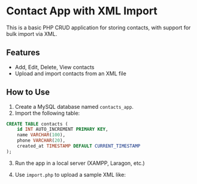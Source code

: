 # Contact App with XML Import

This is a basic PHP CRUD application for storing contacts, with support for bulk import via XML.

## Features
- Add, Edit, Delete, View contacts
- Upload and import contacts from an XML file

## How to Use
1. Create a MySQL database named `contacts_app`.
2. Import the following table:

```sql
CREATE TABLE contacts (
    id INT AUTO_INCREMENT PRIMARY KEY,
    name VARCHAR(100),
    phone VARCHAR(20),
    created_at TIMESTAMP DEFAULT CURRENT_TIMESTAMP
);
```

3. Run the app in a local server (XAMPP, Laragon, etc.)

4. Use `import.php` to upload a sample XML like:
